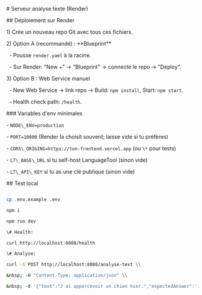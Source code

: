 \# Serveur analyse texte (Render)



\## Déploiement sur Render

1\) Crée un nouveau repo Git avec tous ces fichiers.

2\) Option A (recommandé) : \*\*Blueprint\*\*

&nbsp;  - Pousse `render.yaml` à la racine.

&nbsp;  - Sur Render: "New +" → "Blueprint" → connecte le repo → "Deploy".

3\) Option B : Web Service manuel

&nbsp;  - New Web Service → link repo → Build: `npm install`, Start: `npm start`.

&nbsp;  - Health check path: `/health`.



\### Variables d'env minimales

\- `NODE\_ENV=production`

\- `PORT=10000` (Render la choisit souvent; laisse vide si tu préfères)

\- `CORS\_ORIGINS=https://ton-frontend.vercel.app` (ou `\*` pour tests)

\- `LT\_BASE\_URL` si tu self-host LanguageTool (sinon vide)

\- `LT\_API\_KEY` si tu as une clé publique (sinon vide)



\## Test local

```bash

cp .env.example .env

npm i

npm run dev

\# Health:

curl http://localhost:8080/health

\# Analyse:

curl -X POST http://localhost:8080/analyse-text \\

&nbsp; -H "Content-Type: application/json" \\

&nbsp; -d '{"text":"J ai appercevoir un chien hier.","expectedAnswer":"J ai aperçu un chien hier.","expectedLang":"fr","keywords":\["chien","hier"]}'



